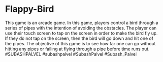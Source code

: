 # Flappy-Bird
This game is an arcade game.  In this game, players control a bird through a series of pipes with the intention of avoiding the obstacles. The player can use their touch screen to tap on the screen in order to make the bird fly up. If they do not tap on the screen, then the bird will go down and hit one of the pipes.  The objective of this game is to see how far one can go without hitting any pipes or failing at flying through a pipe before time runs out.
#SUBASHPALVEL #subashpalvel #SubashPalvel #Subash_Palvel
